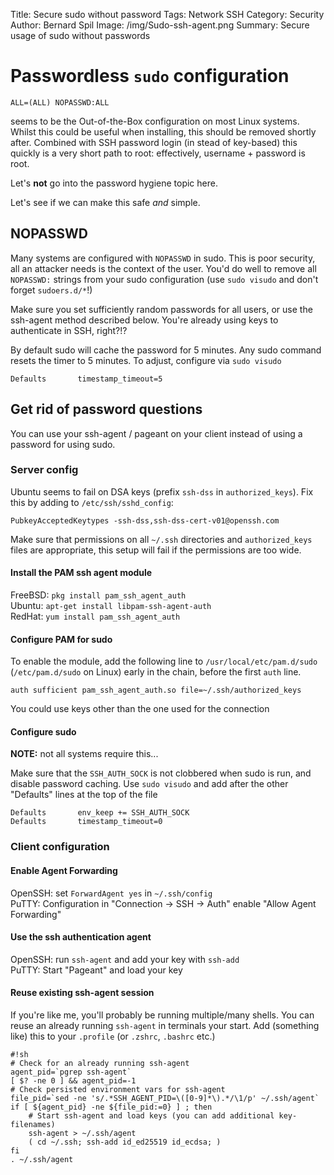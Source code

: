 Title: Secure sudo without password
Tags: Network SSH
Category: Security
Author: Bernard Spil
Image: /img/Sudo-ssh-agent.png
Summary: Secure usage of sudo without passwords 

# Passwordless `sudo` configuration
	
    ALL=(ALL) NOPASSWD:ALL

seems to be the Out-of-the-Box configuration on most Linux systems. Whilst
this could be useful when installing, this should be removed shortly after.
Combined with SSH password login (in stead of key-based) this quickly is
a very short path to root: effectively, username + password is root.

Let's **not** go into the password hygiene topic here.

Let's see if we can make this safe _and_ simple.

## NOPASSWD

Many systems are configured with `NOPASSWD` in sudo. This is poor security,
all an attacker needs is the context of the user. You'd do well to remove
all `NOPASSWD:` strings from your sudo configuration (use `sudo visudo` and
don't forget `sudoers.d/*`!)

Make sure you set sufficiently random passwords for all users, or use the
ssh-agent method described below.
You're already using keys to authenticate in SSH, right?!?

By default sudo will cache the password for 5 minutes. Any sudo command
resets the timer to 5 minutes. To adjust, configure via `sudo visudo`

    Defaults       timestamp_timeout=5

## Get rid of password questions

You can use your ssh-agent / pageant on your client instead of using a
password for using sudo. 

### Server config

Ubuntu seems to fail on DSA keys (prefix `ssh-dss` in `authorized_keys`).
Fix this by adding to `/etc/ssh/sshd_config`:

    PubkeyAcceptedKeytypes -ssh-dss,ssh-dss-cert-v01@openssh.com

Make sure that permissions on all `~/.ssh` directories and `authorized_keys`
files are appropriate, this setup will fail if the permissions are too wide.

#### Install the PAM ssh agent module

FreeBSD: `pkg install pam_ssh_agent_auth`<BR/>
Ubuntu: `apt-get install libpam-ssh-agent-auth`<BR/>
RedHat: `yum install pam_ssh_agent_auth`

#### Configure PAM for sudo

To enable the module, add the following line to `/usr/local/etc/pam.d/sudo`
(`/etc/pam.d/sudo` on Linux) early in the chain, before the first `auth` line.

    auth sufficient pam_ssh_agent_auth.so file=~/.ssh/authorized_keys

You could use keys other than the one used for the connection

#### Configure sudo

**NOTE:** not all systems require this...

Make sure that the `SSH_AUTH_SOCK` is not clobbered when sudo is run, and
disable password caching. Use `sudo visudo` and add after the other
"Defaults" lines at the top of the file

    Defaults       env_keep += SSH_AUTH_SOCK
    Defaults       timestamp_timeout=0

### Client configuration

#### Enable Agent Forwarding

OpenSSH: set `ForwardAgent yes` in `~/.ssh/config`<BR/>
PuTTY: Configuration in "Connection -> SSH -> Auth" enable "Allow Agent
Forwarding"

#### Use the ssh authentication agent

OpenSSH: run `ssh-agent` and add your key with `ssh-add`<BR/>
PuTTY: Start "Pageant" and load your key

#### Reuse existing ssh-agent session

If you're like me, you'll probably be running multiple/many shells. You
can reuse an already running `ssh-agent` in terminals your start.
Add (something like) this to your `.profile` (or `.zshrc`, `.bashrc` etc.)

    #!sh
    # Check for an already running ssh-agent
    agent_pid=`pgrep ssh-agent`
    [ $? -ne 0 ] && agent_pid=-1
    # Check persisted environment vars for ssh-agent
    file_pid=`sed -ne 's/.*SSH_AGENT_PID=\([0-9]*\).*/\1/p' ~/.ssh/agent`
    if [ ${agent_pid} -ne ${file_pid:=0} ] ; then
        # Start ssh-agent and load keys (you can add additional key-filenames) 
        ssh-agent > ~/.ssh/agent
        ( cd ~/.ssh; ssh-add id_ed25519 id_ecdsa; )
    fi
    . ~/.ssh/agent
```
